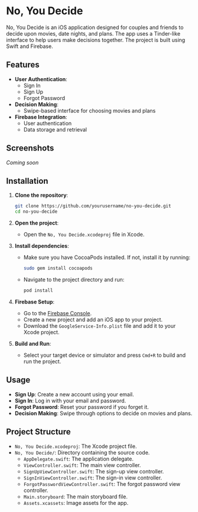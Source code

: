 # No, You Decide

No, You Decide is an iOS application designed for couples and friends to decide upon movies, date nights, and plans. The app uses a Tinder-like interface to help users make decisions together. The project is built using Swift and Firebase.

## Features

- **User Authentication**: 
  - Sign In
  - Sign Up
  - Forgot Password
- **Decision Making**: 
  - Swipe-based interface for choosing movies and plans
- **Firebase Integration**: 
  - User authentication
  - Data storage and retrieval

## Screenshots

*Coming soon*

## Installation

1. **Clone the repository**:
    ```bash
    git clone https://github.com/yourusername/no-you-decide.git
    cd no-you-decide
    ```

2. **Open the project**:
    - Open the `No, You Decide.xcodeproj` file in Xcode.

3. **Install dependencies**:
    - Make sure you have CocoaPods installed. If not, install it by running:
      ```bash
      sudo gem install cocoapods
      ```
    - Navigate to the project directory and run:
      ```bash
      pod install
      ```

4. **Firebase Setup**:
    - Go to the [Firebase Console](https://console.firebase.google.com/).
    - Create a new project and add an iOS app to your project.
    - Download the `GoogleService-Info.plist` file and add it to your Xcode project.

5. **Build and Run**:
    - Select your target device or simulator and press `Cmd+R` to build and run the project.

## Usage

- **Sign Up**: Create a new account using your email.
- **Sign In**: Log in with your email and password.
- **Forgot Password**: Reset your password if you forget it.
- **Decision Making**: Swipe through options to decide on movies and plans.

## Project Structure

- `No, You Decide.xcodeproj`: The Xcode project file.
- `No, You Decide/`: Directory containing the source code.
  - `AppDelegate.swift`: The application delegate.
  - `ViewController.swift`: The main view controller.
  - `SignUpViewController.swift`: The sign-up view controller.
  - `SignInViewController.swift`: The sign-in view controller.
  - `ForgotPasswordViewController.swift`: The forgot password view controller.
  - `Main.storyboard`: The main storyboard file.
  - `Assets.xcassets`: Image assets for the app.
